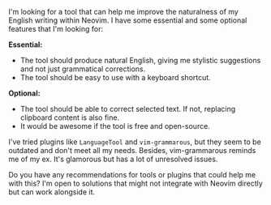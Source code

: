 I'm looking for a tool that can help me improve the naturalness of my English writing within Neovim. I have some essential and some optional features that I'm looking for:

**Essential:**
- The tool should produce natural English, giving me stylistic suggestions and not just grammatical corrections.
- The tool should be easy to use with a keyboard shortcut.

**Optional:**
- The tool should be able to correct selected text. If not, replacing clipboard content is also fine.
- It would be awesome if the tool is free and open-source.

I've tried plugins like `LanguageTool` and `vim-grammarous`, but they seem to be outdated and don't meet all my needs. Besides, vim-grammarous reminds me of my ex. It's glamorous but has a lot of unresolved issues.

Do you have any recommendations for tools or plugins that could help me with this? I'm open to solutions that might not integrate with Neovim directly but can work alongside it.
